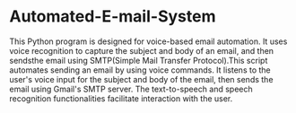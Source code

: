# Automated-E-mail-System
This Python program is designed for voice-based email automation. It uses voice recognition to capture the subject and body of an email, and then sendsthe email using SMTP(Simple Mail Transfer Protocol).This script automates sending an email by using voice commands. It listens to the user's voice input for the subject and body of the email, then sends the email using Gmail's SMTP server. The text-to-speech and speech recognition functionalities facilitate interaction with the user.
